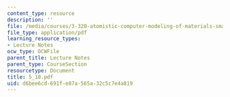 ```yaml
---
content_type: resource
description: ''
file: /media/courses/3-320-atomistic-computer-modeling-of-materials-sma-5107-spring-2005/d6bee6cd691fe87a565a32c5c7e4a819_5_10.pdf
file_type: application/pdf
learning_resource_types:
- Lecture Notes
ocw_type: OCWFile
parent_title: Lecture Notes
parent_type: CourseSection
resourcetype: Document
title: 5_10.pdf
uid: d6bee6cd-691f-e87a-565a-32c5c7e4a819
---
```

